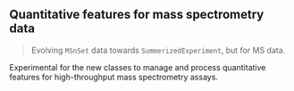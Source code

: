 ## Quantitative features for mass spectrometry data

> Evolving `MSnSet` data towards `SummerizedExperiment`, but for MS
> data.

Experimental for the new classes to manage and process quantitative
features for high-throughput mass spectrometry assays. 

